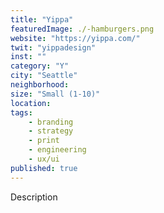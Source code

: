 ```yaml
---
title: "Yippa"
featuredImage: ./-hamburgers.png
website: "https://yippa.com/"
twit: "yippadesign"
inst: ""
category: "Y"
city: "Seattle"
neighborhood:
size: "Small (1-10)"
location: 
tags:
    - branding
    - strategy
    - print
    - engineering
    - ux/ui
published: true
---
```


Description
